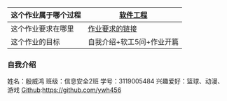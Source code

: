 这个作业属于哪个过程|[软件工程](https://edu.cnblogs.com/campus/gdgy/InformationSecurity1912-Softwareengineering)
-----|--------
这个作业要求在哪里|[作业要求的链接](https://edu.cnblogs.com/campus/gdgy/InformationSecurity1912-Softwareengineering/homework/12145)
这个作业的目标|自我介绍+软工5问+作业开篇

### 自我介绍 

姓名：殷威鸿
班级：信息安全2班
学号：3119005484
兴趣爱好：篮球、动漫、游戏
[Github](https://github.com/ywh456):https://github.com/ywh456




